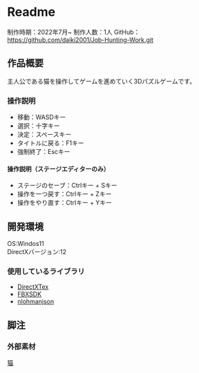 # Readme 
制作時期：2022年7月~ 
制作人数：1人 
GitHub：https://github.com/daiki2001/Job-Hunting-Work.git  

## 作品概要
主人公である猫を操作してゲームを進めていく3Dパズルゲームです。  
### 操作説明
* 移動：WASDキー
* 選択：十字キー
* 決定：スペースキー
* タイトルに戻る：F1キー
* 強制終了：Escキー
#### 操作説明（ステージエディターのみ）
* ステージのセーブ：Ctrlキー \+ Sキー
* 操作を一つ戻す：Ctrlキー \+ Zキー
* 操作をやり直す：Ctrlキー \+ Yキー

## 開発環境
OS:Windos11  
DirectXバージョン:12  
### 使用しているライブラリ
* [DirectXTex](https://github.com/microsoft/DirectXTex)
* [FBXSDK](https://www.autodesk.com/products/fbx/overview)
* [nlohmanjson](https://github.com/nlohmann/json)

## 脚注
### 外部素材
[猫](https://www.cgtrader.com/free-3d-models/animals/mammal/cat-8f299065-4ddc-4308-a0f8-510f08be3ee4)
